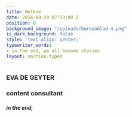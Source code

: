 ```yaml
---
title: Welkom
date: 2016-09-20 07:53:00 Z
position: 0
background_image: "/uploads/bureaublad-4.png"
is_dark_background: false
style: 'text-align: center;'
typewriter_words:
- in the end, we all become stories
layout: section.typed
---
```









### EVA DE GEYTER
### content consultant

##### <span id="typed">in the end,</span>